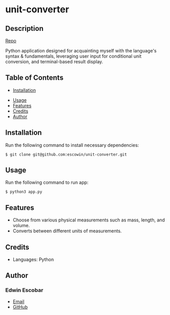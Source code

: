 # unit-converter

## Description
[Repo](https://github.com/escowin/unit-converter) 

Python application designed for acquainting myself with the language's syntax & fundamentals, leveraging user input for conditional unit conversion, and terminal-based result display.

## Table of Contents
- [Installation](#installation)
<!-- - [Test](#test) -->
- [Usage](#usage)
- [Features](#features)
- [Credits](#credits)
- [Author](#author)

## Installation
Run the following command to install necessary dependencies:
```
$ git clone git@github.com:escowin/unit-converter.git
```

<!-- ## Test
Run the following command to run tests:
```
$ python3 app.py
``` -->

## Usage
Run the following command to run app:
```
$ python3 app.py
```

<!-- ![mobile](./assets/img/unit-converter-sm.jpg)

![tablet](./assets/img/unit-converter-md.jpg)

![desktop](./assets/img/unit-converter-lg.jpg) -->

## Features
- Choose from various physical measurements such as mass, length, and volume.
- Converts between different units of measurements.

## Credits
- Languages: Python

## Author
### Edwin Escobar
- [Email](mailto:edwin@escowinart.com)
- [GitHub](https://github.com/escowin)
